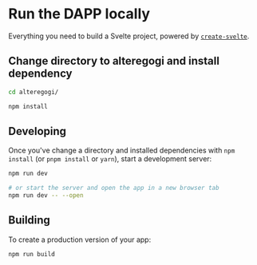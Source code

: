 # Run the DAPP locally

Everything you need to build a Svelte project, powered by [`create-svelte`](https://github.com/sveltejs/kit/tree/master/packages/create-svelte).

## Change directory to alteregogi and install dependency

```bash
cd alteregogi/
```

```bash
npm install
```

## Developing

Once you've change a directory and installed dependencies with `npm install` (or `pnpm install` or `yarn`), start a development server:

```bash
npm run dev

# or start the server and open the app in a new browser tab
npm run dev -- --open
```

## Building

To create a production version of your app:

```bash
npm run build
```
